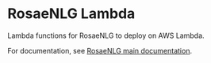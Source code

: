 # RosaeNLG Lambda

Lambda functions for RosaeNLG to deploy on AWS Lambda.

For documentation, see [RosaeNLG main documentation](https://rosaenlg.org).


